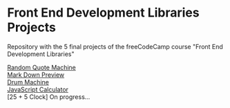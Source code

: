 # Front End Development Libraries Projects
Repository with the 5 final projects of the freeCodeCamp course "Front End Development Libraries"

[Random Quote Machine](https://randomquote-machine-bosxch.vercel.app)
<br>
[Mark Down Preview](https://markdown-previewer-bosxch.vercel.app)
<br>
[Drum Machine](https://drum-machine-bosxch.vercel.app)
<br>
[JavaScript Calculator](https://javascript-calculator-bosxch.vercel.app)
<br>
[25 + 5 Clock] On progress...
